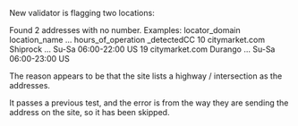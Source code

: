 New validator is flagging two locations:

Found 2 addresses with no number. Examples:
    locator_domain location_name  ... hours_of_operation _detectedCC
10  citymarket.com      Shiprock  ...  Su-Sa 06:00-22:00          US
19  citymarket.com       Durango  ...  Su-Sa 06:00-23:00          US

The reason appears to be that the site lists a highway / intersection as the addresses.

It passes a previous test, and the error is from the way they are sending the address on the site, so it has been skipped.